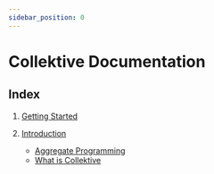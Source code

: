 ```yaml
---
sidebar_position: 0
---
```


# Collektive Documentation

## Index
1. [Getting Started](/docs/gettingstarted/)

2. [Introduction](/docs/category/introduction/)
    - [Aggregate Programming](../introduction/aggregate-programming/)
    - [What is Collektive](../introduction/what-is-collektive/)
   